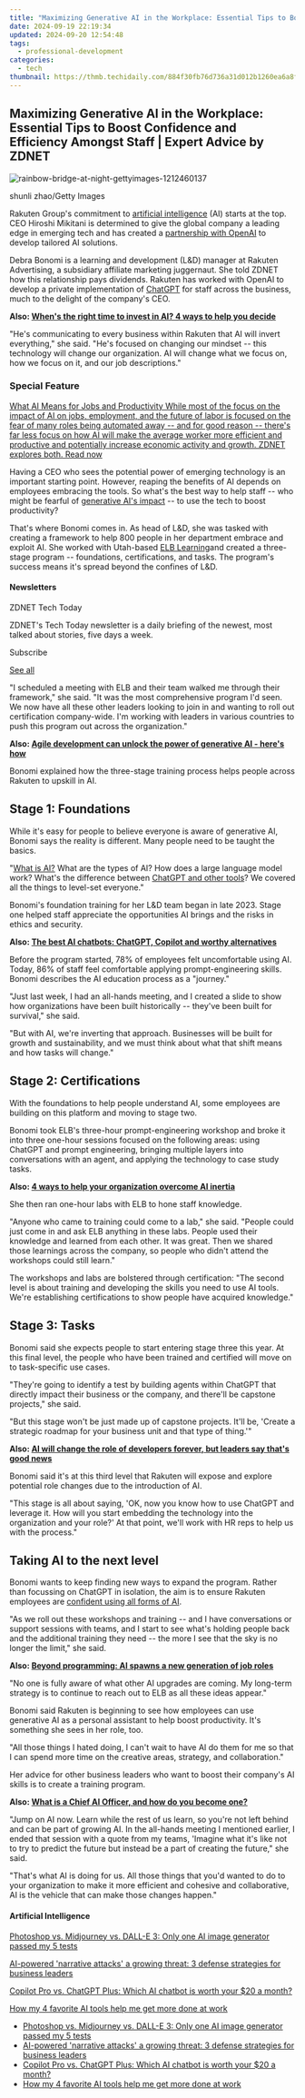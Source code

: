 ```yaml
---
title: "Maximizing Generative AI in the Workplace: Essential Tips to Boost Confidence and Efficiency Amongst Staff | Expert Advice by ZDNET"
date: 2024-09-19 22:19:34
updated: 2024-09-20 12:54:48
tags:
  - professional-development
categories:
  - tech
thumbnail: https://thmb.techidaily.com/884f30fb76d736a31d012b1260ea6a8f9da2a38ed444b62a3affa09c8e1b5db3.jpg
---
```


## Maximizing Generative AI in the Workplace: Essential Tips to Boost Confidence and Efficiency Amongst Staff | Expert Advice by ZDNET

![rainbow-bridge-at-night-gettyimages-1212460137](https://www.zdnet.com/a/img/resize/1aaec2cde338434d24c1682f2d50b0118bc60a3d/2024/06/10/dd555ef5-a700-433b-bc0c-a4ee6388528f/rainbow-bridge-at-night-gettyimages-1212460137.jpg?auto=webp&width=1280)

shunli zhao/Getty Images

Rakuten Group's commitment to [artificial intelligence](https://www.zdnet.com/article/what-is-ai-heres-everything-you-need-to-know-about-artificial-intelligence/) (AI) starts at the top. CEO Hiroshi Mikitani is determined to give the global company a leading edge in emerging tech and has created a [partnership with OpenAI](https://global.rakuten.com/corp/news/press/2024/0226%5F02.html) to develop tailored AI solutions.

Debra Bonomi is a learning and development (L&D) manager at Rakuten Advertising, a subsidiary affiliate marketing juggernaut. She told ZDNET how this relationship pays dividends. Rakuten has worked with OpenAI to develop a private implementation of [ChatGPT](https://www.zdnet.com/article/what-is-chatgpt-and-why-does-it-matter-heres-everything-you-need-to-know/) for staff across the business, much to the delight of the company's CEO.

**Also: [When's the right time to invest in AI? 4 ways to help you decide](https://www.zdnet.com/article/whens-the-right-time-to-invest-in-ai-4-ways-to-help-you-decide/)**

"He's communicating to every business within Rakuten that AI will invert everything," she said. "He's focused on changing our mindset -- this technology will change our organization. AI will change what we focus on, how we focus on it, and our job descriptions."

### Special Feature

[What AI Means for Jobs and Productivity While most of the focus on the impact of AI on jobs, employment, and the future of labor is focused on the fear of many roles being automated away -- and for good reason -- there's far less focus on how AI will make the average worker more efficient and productive and potentially increase economic activity and growth. ZDNET explores both.  Read now](https://www.zdnet.com/collection/what-ai-means-for-jobs-and-productivity/)

Having a CEO who sees the potential power of emerging technology is an important starting point. However, reaping the benefits of AI depends on employees embracing the tools. So what's the best way to help staff -- who might be fearful of [generative AI's impact](https://www.zdnet.com/article/what-is-generative-ai-and-why-is-it-so-popular-heres-everything-you-need-to-know/) \-- to use the tech to boost productivity?

That's where Bonomi comes in. As head of L&D, she was tasked with creating a framework to help 800 people in her department embrace and exploit AI. She worked with Utah-based [ELB Learning](https://www.elblearning.com/)and created a three-stage program -- foundations, certifications, and tasks. The program's success means it's spread beyond the confines of L&D.

#### Newsletters

ZDNET Tech Today

ZDNET's Tech Today newsletter is a daily briefing of the newest, most talked about stories, five days a week.

 Subscribe

[See all](https://www.zdnet.com/newsletters/)

"I scheduled a meeting with ELB and their team walked me through their framework," she said. "It was the most comprehensive program I'd seen. We now have all these other leaders looking to join in and wanting to roll out certification company-wide. I'm working with leaders in various countries to push this program out across the organization."

**Also: [Agile development can unlock the power of generative AI - here's how](https://www.zdnet.com/article/agile-development-can-unlock-the-power-of-generative-ai-heres-how/)**

Bonomi explained how the three-stage training process helps people across Rakuten to upskill in AI.

## Stage 1: Foundations

While it's easy for people to believe everyone is aware of generative AI, Bonomi says the reality is different. Many people need to be taught the basics.

"[What is AI?](https://www.zdnet.com/article/what-is-ai-heres-everything-you-need-to-know-about-artificial-intelligence/) What are the types of AI? How does a large language model work? What's the difference between [ChatGPT and other tools](https://www.zdnet.com/article/best-ai-chatbot/)? We covered all the things to level-set everyone."

Bonomi's foundation training for her L&D team began in late 2023\. Stage one helped staff appreciate the opportunities AI brings and the risks in ethics and security.

**Also: [The best AI chatbots: ChatGPT, Copilot and worthy alternatives](https://www.zdnet.com/article/best-ai-chatbot/)**

Before the program started, 78% of employees felt uncomfortable using AI. Today, 86% of staff feel comfortable applying prompt-engineering skills. Bonomi describes the AI education process as a "journey."

"Just last week, I had an all-hands meeting, and I created a slide to show how organizations have been built historically -- they've been built for survival," she said. 

"But with AI, we're inverting that approach. Businesses will be built for growth and sustainability, and we must think about what that shift means and how tasks will change."

## Stage 2: Certifications

With the foundations to help people understand AI, some employees are building on this platform and moving to stage two.

Bonomi took ELB's three-hour prompt-engineering workshop and broke it into three one-hour sessions focused on the following areas: using ChatGPT and prompt engineering, bringing multiple layers into conversations with an agent, and applying the technology to case study tasks. 

**Also: [4 ways to help your organization overcome AI inertia](https://www.zdnet.com/article/4-ways-to-help-your-organization-overcome-ai-inertia/)**

She then ran one-hour labs with ELB to hone staff knowledge.

"Anyone who came to training could come to a lab," she said. "People could just come in and ask ELB anything in these labs. People used their knowledge and learned from each other. It was great. Then we shared those learnings across the company, so people who didn't attend the workshops could still learn." 

The workshops and labs are bolstered through certification: "The second level is about training and developing the skills you need to use AI tools. We're establishing certifications to show people have acquired knowledge."

## Stage 3: Tasks

Bonomi said she expects people to start entering stage three this year. At this final level, the people who have been trained and certified will move on to task-specific use cases.

"They're going to identify a test by building agents within ChatGPT that directly impact their business or the company, and there'll be capstone projects," she said. 

"But this stage won't be just made up of capstone projects. It'll be, 'Create a strategic roadmap for your business unit and that type of thing.'"

**Also: [AI will change the role of developers forever, but leaders say that's good news](https://www.zdnet.com/article/ai-will-change-the-role-of-developers-forever-but-leaders-say-thats-good-news/)**

Bonomi said it's at this third level that Rakuten will expose and explore potential role changes due to the introduction of AI.

"This stage is all about saying, 'OK, now you know how to use ChatGPT and leverage it. How will you start embedding the technology into the organization and your role?' At that point, we'll work with HR reps to help us with the process."

## Taking AI to the next level

Bonomi wants to keep finding new ways to expand the program. Rather than focussing on ChatGPT in isolation, the aim is to ensure Rakuten employees are [confident using all forms of AI](https://www.zdnet.com/article/do-employers-want-ai-skills-or-ai-enhanced-skills-that-could-depend-on-you/).

"As we roll out these workshops and training -- and I have conversations or support sessions with teams, and I start to see what's holding people back and the additional training they need -- the more I see that the sky is no longer the limit," she said. 

**Also: [Beyond programming: AI spawns a new generation of job roles](https://www.zdnet.com/education/professional-development/beyond-programming-ai-spawns-a-new-generation-of-job-roles/)**

"No one is fully aware of what other AI upgrades are coming. My long-term strategy is to continue to reach out to ELB as all these ideas appear." 

Bonomi said Rakuten is beginning to see how employees can use generative AI as a personal assistant to help boost productivity. It's something she sees in her role, too.

"All those things I hated doing, I can't wait to have AI do them for me so that I can spend more time on the creative areas, strategy, and collaboration."

Her advice for other business leaders who want to boost their company's AI skills is to create a training program.

**Also: [What is a Chief AI Officer, and how do you become one?](https://www.zdnet.com/article/what-is-a-chief-ai-officer-and-how-do-you-become-one/)**

"Jump on AI now. Learn while the rest of us learn, so you're not left behind and can be part of growing AI. In the all-hands meeting I mentioned earlier, I ended that session with a quote from my teams, 'Imagine what it's like not to try to predict the future but instead be a part of creating the future," she said. 

"That's what AI is doing for us. All those things that you'd wanted to do to your organization to make it more efficient and cohesive and collaborative, AI is the vehicle that can make those changes happen."

#### Artificial Intelligence

[Photoshop vs. Midjourney vs. DALL-E 3: Only one AI image generator passed my 5 tests](https://www.zdnet.com/article/is-photoshops-new-text-to-image-as-good-as-midjourney-and-dall-e-we-test-it-and-see/ "Photoshop vs. Midjourney vs. DALL-E 3: Only one AI image generator passed my 5 tests")

[AI-powered 'narrative attacks' a growing threat: 3 defense strategies for business leaders](https://www.zdnet.com/article/ai-powered-narrative-attacks-a-growing-threat-3-defense-strategies-for-business-leaders/ "AI-powered 'narrative attacks' a growing threat: 3 defense strategies for business leaders")

[Copilot Pro vs. ChatGPT Plus: Which AI chatbot is worth your $20 a month?](https://www.zdnet.com/article/copilot-pro-vs-chatgpt-plus-which-is-ai-chatbot-is-worth-your-20-a-month/ "Copilot Pro vs. ChatGPT Plus: Which AI chatbot is worth your $20 a month?")

[How my 4 favorite AI tools help me get more done at work](https://www.zdnet.com/article/how-my-4-favorite-ai-tools-help-me-get-more-done-at-work/ "How my 4 favorite AI tools help me get more done at work")

* [Photoshop vs. Midjourney vs. DALL-E 3: Only one AI image generator passed my 5 tests](https://www.zdnet.com/article/is-photoshops-new-text-to-image-as-good-as-midjourney-and-dall-e-we-test-it-and-see/ "Photoshop vs. Midjourney vs. DALL-E 3: Only one AI image generator passed my 5 tests")
* [AI-powered 'narrative attacks' a growing threat: 3 defense strategies for business leaders](https://www.zdnet.com/article/ai-powered-narrative-attacks-a-growing-threat-3-defense-strategies-for-business-leaders/ "AI-powered 'narrative attacks' a growing threat: 3 defense strategies for business leaders")
* [Copilot Pro vs. ChatGPT Plus: Which AI chatbot is worth your $20 a month?](https://www.zdnet.com/article/copilot-pro-vs-chatgpt-plus-which-is-ai-chatbot-is-worth-your-20-a-month/ "Copilot Pro vs. ChatGPT Plus: Which AI chatbot is worth your $20 a month?")
* [How my 4 favorite AI tools help me get more done at work](https://www.zdnet.com/article/how-my-4-favorite-ai-tools-help-me-get-more-done-at-work/ "How my 4 favorite AI tools help me get more done at work")

<ins class="adsbygoogle"
     style="display:block"
     data-ad-format="autorelaxed"
     data-ad-client="ca-pub-7571918770474297"
     data-ad-slot="1223367746"></ins>



<ins class="adsbygoogle"
     style="display:block"
     data-ad-client="ca-pub-7571918770474297"
     data-ad-slot="8358498916"
     data-ad-format="auto"
     data-full-width-responsive="true"></ins>
